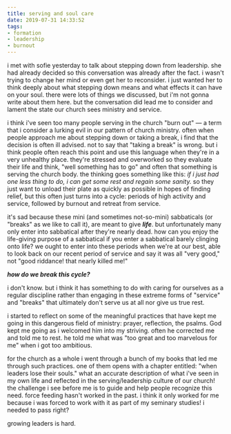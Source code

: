 ```yaml
---
title: serving and soul care
date: 2019-07-31 14:33:52
tags: 
- formation
- leadership
- burnout
---
```

i met with sofie yesterday to talk about stepping down from leadership. she had already decided so this conversation was already after the fact. i wasn't trying to change her mind or even get her to reconsider. i just wanted her to think deeply about what stepping down means and what effects it can have on your soul. there were lots of things we discussed, but i'm not gonna write about them here. but the conversation did lead me to consider and lament the state our church sees ministry and service.

i think i've seen too many people serving in the church "burn out" &mdash; a term that i consider a lurking evil in our pattern of church ministry. often when people approach me about stepping down or taking a break, i find that the decision is often ill advised. not to say that "taking a break" is wrong. but i think people often reach this point and use this language when they're in a very unhealthy place. they're stressed and overworked so they evaluate their life and think, "well something has to go" and often that something is serving the church body. the thinking goes something like this: _if i just had one less thing to do, i can get some rest and regain some sanity._ so they just want to unload their plate as quickly as possible in hopes of finding relief, but this often just turns into a cycle: periods of high activity and service, followed by burnout and retreat from service.

it's sad because these mini (and sometimes not-so-mini) sabbaticals (or "breaks" as we like to call it), are meant to give ***life***. but unfortunately many only enter into sabbatical after they're nearly dead. how can you enjoy the life-giving purpose of a sabbatical if you enter a sabbatical barely clinging onto life? we ought to enter into these periods when we're at our best, able to look back on our recent period of service and say it was all "very good," not "good riddance! that nearly killed me!"

***how do we break this cycle?***

i don't know. but i think it has something to do with caring for ourselves as a regular discipline rather than engaging in these extreme forms of "service" and "breaks" that ultimately don't serve us at all nor give us true rest.

i started to reflect on some of the meaningful practices that have kept me going in this dangerous field of ministry: prayer, reflection, the psalms. God kept me going as i welcomed him into my striving. often he corrected me and told me to rest. he told me what was "too great and too marvelous for me" when i got too ambitious. 

for the church as a whole i went through a bunch of my books that led me through such practices. one of them opens with a chapter entitled: "when leaders lose their souls." what an accurate description of what i've seen in my own life and reflected in the serving/leadership culture of our church! the challenge i see before me is to guide and help people recognize this need. force feeding hasn't worked in the past. i think it only worked for me because i was forced to work with it as part of my seminary studies! i needed to pass right?

growing leaders is hard.
